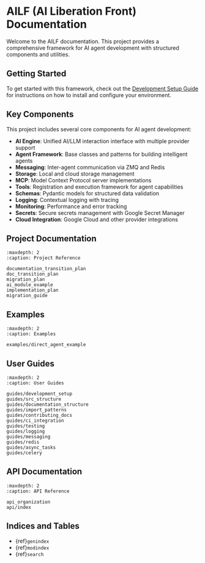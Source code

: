 # AILF (AI Liberation Front) Documentation

Welcome to the AILF documentation. This project provides a comprehensive framework for AI agent development with structured components and utilities.

## Getting Started

To get started with this framework, check out the [Development Setup Guide](guides/development_setup.md) for instructions on how to install and configure your environment.

## Key Components

This project includes several core components for AI agent development:

- **AI Engine**: Unified AI/LLM interaction interface with multiple provider support
- **Agent Framework**: Base classes and patterns for building intelligent agents
- **Messaging**: Inter-agent communication via ZMQ and Redis
- **Storage**: Local and cloud storage management
- **MCP**: Model Context Protocol server implementations
- **Tools**: Registration and execution framework for agent capabilities
- **Schemas**: Pydantic models for structured data validation
- **Logging**: Contextual logging with tracing
- **Monitoring**: Performance and error tracking
- **Secrets**: Secure secrets management with Google Secret Manager
- **Cloud Integration**: Google Cloud and other provider integrations

## Project Documentation

```{toctree}
:maxdepth: 2
:caption: Project Reference

documentation_transition_plan
doc_transition_plan
migration_plan
ai_module_example
implementation_plan
migration_guide
```

## Examples

```{toctree}
:maxdepth: 2
:caption: Examples

examples/direct_agent_example
```

## User Guides

```{toctree}
:maxdepth: 2
:caption: User Guides

guides/development_setup
guides/src_structure
guides/documentation_structure
guides/import_patterns
guides/contributing_docs
guides/ci_integration
guides/testing
guides/logging
guides/messaging
guides/redis
guides/async_tasks
guides/celery
```

## API Documentation

```{toctree}
:maxdepth: 2
:caption: API Reference

api_organization
api/index
```

## Indices and Tables

* {ref}`genindex`
* {ref}`modindex`
* {ref}`search`
